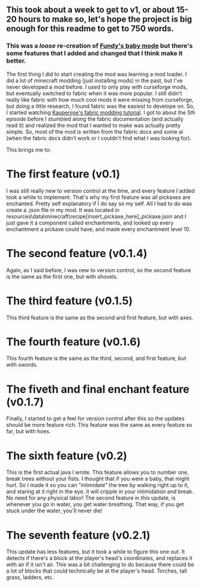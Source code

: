 ## This took about a week to get to v1, or about **15-20** hours to make so, let's hope the project is big enough for this readme to get to 750 words.

### This was a *loose* re-creation of [Fundy's baby mode](https://www.youtube.com/watch?v=Hld36cKKcm0) but there's some features that I added and changed that I think make it better.

The first thing I did to start creating the mod was learning a mod loader.
I did a lot of minecraft modding (just installing mods) in the past, but I've never developed a mod before.
I used to only play with curseforge mods, but eventually switched to fabric when it was more popular.
I still didn't really like fabric with how much cool mods it were missing from curseforge, but doing a little research, I found fabric was the easiest to develope on.
So, I started watching [Kaupenjoe's fabric modding tutorial](https://www.youtube.com/watch?v=bVho57E_1hU&list=PLKGarocXCE1H_HxOYihQMq0mlpqiUJj4L).
I got to about the 5th episode before I stumbled along the fabric documentation (and actually read it) and realized the mod that I wanted to make was actually pretty simple.
So, most of the mod is written from the fabric docs and some ai (when the fabric docs didn't work or I couldn't find what I was looking for).

This brings me to:
# The first feature (v0.1)
I was still really new to version control at the time, and every feature I added took a while to implement.
That's why my first feature was all pickaxes are enchanted. Pretty self explanatory if I do say so my self.
All I had to do was create a .json file in my mod. It was located in resources\data\minecraft\recipe\[insert_pickaxe_here]_pickaxe.json
and I just gave it a component called enchantments, and looked up every enchantment a pickaxe could have, and made every enchantment level 10.

# The second feature (v0.1.4)
Again, as I said before, I was new to version control, so the second feature is the same as the first one, but with shovels.

# The third feature (v0.1.5)
This third feature is the same as the second and first feature, but with axes.

# The fourth feature (v0.1.6)
This fourth feature is the same as the third, second, and first feature, but with swords.

# The fiveth and final enchant feature (v0.1.7)
Finally, I started to get a feel for version control after this so the updates should be more feature rich.
This feature was the same as every feature so far, but with hoes.

# The sixth feature (v0.2)
This is the first actual java I wrote.
This feature allows you to number one, break trees without your fists.
I thought that if you were a baby, that might hurt. So I made it so you can "intimidate" the tree by walking right up to it, and staring at it right in the eye.
it will cripple in your intimidation and break. No need for any physical labor!
The second feature in this update, is whenever you go in water, you get water breathing. That way, if you get stuck under the water, you'll never die!

# The seventh feature (v0.2.1)
This update has less features, but it took a while to figure this one out.
It detects if there's a block at the player's head's coordinates, and replaces it with air if it isn't air.
This was a bit challenging to do because there could be a lot of blocks that could technically be at the player's head.
Torches, tall grass, ladders, etc.
